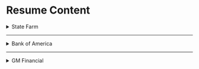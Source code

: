 # Resume Content

<details>
  <summary>State Farm</summary>

* Backend: Develop, test, deploy, and maintain business-critical RESTful APIs using Java & Spring Boot framework that serves data and handles 100,000+ requests to our insurance policy platform, to prevent millions in monetary loss.

* Integration Layer: Design and implement a microservice integration layer utilizing Java & Spring Boot to abstract components between our core application and outbound calls to high-impact business data, which help calculate insurance rates.

* DevOps: Optimize software release efficiency up to 50% by creating CI/CD pipelines that automatically build, scan, test, and deploy software, which improves time-to-market.

* Chaos Engineering: Reduce web service unplanned downtime by implementing Chaos Engineering tools to determine potential failure points, which saves time and costs.

* Automation: Perform BDD using Agile methodology by writing automated E2E UI tests in CodeceptJS and Gherkin to quickly and effectively validate business scenarios.

* Quality: Provide guidance and leadership to implement best practices and tools for optimizing team productivity, spearhead document creation of solution architecture, and create dashboards & reports for management.

    * Java, Spring Boot, PolicyCenter, Maven, Postgres, JUnit, Git
    * Gitlab CI/CD, Jenkins, Karate Tests

---

### List of involvements:
1. Inflation Index
2. Consumer Reports
3. CI/CD Pipeline
4. Chaos Engineering
5. Automation Testing
6. Logging Framework & Best Practices

### What do these products do?
1. Inflation Index is a REST service which gets the inflated Coverage amount. That amount usually increases over time due to inflation.
2. Consumer Reports is an Integration layer and REST service which orders business-critical consumer reports.
3. CI/CD pipeline is how we integrate and deploy our code into various environments.
4. Chaos engineering tools are used to perform experiments on the system in order to adapt and build confidence to unexpected conditions.
5. Automation testing is used to automated workflows in our application with randomly generated data, so we can validate business scenarios.
6. Best practices and team improvements.

### Why is it needed?
1. Inflation Index is needed during the Renter's insurance quote process to retrieve the correct coverage amount, based on date. As a business, we don't want that amount to be static, otherwise it will lose value over time.
2. Consumer Reports are needed during the Renter's insurance quote process to see if the customer has any consumer report (auto, property, policy) history tied to their name. This is one determining factor in how their rates will be calculated.
3. CI/CD is needed because it automates the build and deploy process so that we don't have to manually do it each time. It also has checks in place, so we know we are deploying good code.
4. Chaos Engineering helps find unexpected failures before they become system outages. Since many systems are loosly coupled and follow microservice architecture, integrating them is difficult.
5. Automation testing is needed so that we don't have to manually view various workflows to see if they are passing. Instead, we can create a test that automatically flows through the user interface with generated data, so we can quickly validate scenarios. BDD helps the team work by collaborating with the team before development begins. We look at the requirements and plan out an expected automation test for the scenario. Then we develop the feature code from there. E2E testing is the process of testing an applications workflow from start to finish.
6. Best practices help ensure that our team is modernized and reaching its maximum potential.

### How do they work at a high level?
1. Inflation Index is written in Java and uses Spring Boot framework. We have 2 operations, one GET and one POST. 
    - The GET operation gets the inflation index based on the date given, which is passed in via query string parameters. Using JDBC (java database connectivity), we do a SQL query on a Postgres DB to get the inflation amount. 
    - The POST operation gets the inflation index based on the current date and a prior date, which is passed in via request body. A comparision between the two values is done, and the higher amount is returned.
2. Consumer Reports is written in Java and uses Spring Boot framework. We have two integration layers which take calls from PolicyCenter and fetches data from a downstream service. This integration layer is useful so that the data from downstream and upstream are abstracted. This helps with testablility & deployments as they can be tested & deployed independently. This is a micro service architecture.
    - Both layers, are Spring Boot projects with two POST operations. They both take in a request body which is sent from the upstream service, which is then processed and passed to a downstream service. Then the response goes the opposite direction. The downstream service is more of a black box, as we also do work on the upstream system.
3. CI Pipeline is created when developers push code into the repository. CD Pipeline is created when code is merged into main/master branch.
    - Below are details for each step. Old CD pipeline took 30 minutes, and I reduced to to 15 minutes by
    - Removing redundancy (steps and jobs), performing a shallow clone instead of a full clone (which basically just clones the changes you made rather than all of the commit history), reduce mutation testing time by implementing incremental mutation analysis that only checks for new code, running stages in parallel/asyncronously instead of step-by-step, & caching data of dependencies instead of downloading them each time.
4. Chaos Engineering for Spring Boot is a dependency that adds Spring Boot Actuator endpoints to your application. All you have to do is hit these endpoints at runtime to run assaults. The three main assaults are latency, exception, and appkiller. Latency adds a specified amount of latency to a request, so you can see how your service responds (i.e will it timeout). Exception assaults determine what happens incase of specified exceptions (i.e what happens if a database connection is down and throws an exception). AppKiller assaults shut down the application to see how it responds (i.e will it startup again).
5. We use a framework called CodeceptJS to write scenarios in Gherkin language, an easy to read language for everyone, to perform end to end user interface tests that automatically flow through a workflow to validate business scenarios.
6. Created documentation for our web services as well as other solutions. Implemented best practices for commit messages, semantic versioning, dependency updater, code formatting, logging framework (using SLF4J to log not only a message, but also metadata related to input parameters), team dashboards and metrics, etc. These dashboards identified the health of our services and downstream services and alerted us if they are down.

---

### OLD CI/CD Time:
#### CI:
- Maven Verify (Build, Compile, Unit & Mutation Tests, Code Coverage Report) 
    - 9 minutes
- Dependency Scan to check for vulternabilities with dependencies
    - 1 minute
- Static Scan to check source code for security vulnerabilities
    - 6 minutes
- Semantic versioning to increment our version number
    - 30 seconds
* Total time is 15 minutes
#### CD:
- Maven Verify (Build, Compile, Unit & Mutation Tests, Code Coverage Report) 
    - 9 minutes
- Dependency Scan to check for vulternabilities with dependencies
    - 1 minute
- Static Scan to check source code for security vulnerabilities
    - 6 minutes
- Deploy to various environments
    - 8 minutes
- Karate Integration tests
    - 3 minutes
- Upload EOT
    - 30 seconds
* There are more steps but total time is 30 minutes.

### NEW CI/CD Time:
#### CI:
- Maven Verify (Build, Compile, Unit & Mutation Tests, Code Coverage Report) 
    - 8 minutes
- Dependency Scan to check for vulternabilities with dependencies
    - 1 minute
- Static Scan to check source code for security vulnerabilities
    - 6 minutes
- Semantic versioning to increment our version number
    - 30 seconds
* Total time is 15 minutes
#### CD:
- Deploy to various environments
    - 8 minutes
- Karate Integration tests
    - 3 minutes
- Upload EOT
    - 30 seconds

---

### Renters Metrics for 2020 (yearly):
    Number of Applications: 2 million (70,000 in Ohio)
    Number of Quotes:       3.5 million (100,000 in Ohio)
    Number of Policies:     3.8 million (170,00 in Ohio)

</details>

---

<details>
  <summary>Bank of America</summary>

* Frontend: Develop a frontend web application written in TypeScript, which manages customer banking appointments and 20,000+ associate schedules.

* Troubleshooting: Collaborate with stakeholders and product teams to implement business requirements and resolve technical defects and bugs.

* Metrics: Perform analysis on internal hiring data and create weekly reports for senior management to build teams based on skillsets and experience.

    * JavaScript, CSS, HTML, SVN, MVC Architecture

---

### List of involvements:
1. Banking By Appointment
2. Defects
3. Reporting

### What do these products do?
1. Banking By Appointment was our web application under the Financial Technology Center. It is a modular administrative application for associates to manage banking appointments and schedules.
2. Fix defects and bugs that we missed during development.
3. Create metrics and reports for FTC hiring.

### Why is it needed?
1. Banking By Appointment is needed in each financial center to manage associates and customer relationships. It is used by over 20,000 associates throughout 4,600 financial centers.
2. Fix bugs so that the system works as expected.
3. Management needed a way to view hiring based on skills and job roles.
### How do they work at a high level?
1. There are 3 tabs on the application. It can be consumed by other modules, as a widget for other applications. 1st tab shows customer appointments for that day. It is a table with rows that show customers assigned to associates. 2nd tab shows upcoming appointments in the same format (for future days). 3rd tab shows appointments and walk-ins for that day. It is an overview page. The application code is written with Typescript, LESS, and Handlebars. Typescript is an extension of Javascript that adds syntax checks, auto-complete, etc. LESS is CSS but adds variables and functions. Handlebars allows expressions into your HTML so you can add javascript easily. It follows model-view-controller architecture. Model handles data, View displays the data, Controller controls flow and updates the View.
2. Get a defect from the test team. Work with them to understand the problem. Potentially speak with stakeholders to see the desired result. Then debug the issue and push the fix.
3. I would create weekly reports and do analytics on hiring data to present to management. They would use these reports to hire developers on their teams. The data came from Microsoft Access database, and I would import it and filter based on various roles.

</details>

---

<details>
  <summary>GM Financial</summary>

* ETL: Build data mapping transformations using ETL tools to extract, transform, and load data for various data warehouse projects.

* Database: Execute SQL search queries to filter data subsets needed for staging and transformation.

* Monitoring: Schedule, monitor, and configure automatic failure notifications for 700+ ETL workflows in production.

    * Informatica PowerCenter, ETL, Data Warehouse, SQL

---

### List of involvements:
1. ETL Project
2. Database
3. Monitor

### What do these products do?
1. Extract, transform, and load data between a source and target destination.
2. Write database queries to fetch and filter data.
3. Monitor workflows in production.

### Why is it needed?
1. Maybe to convert data, or to change data formats.
2. So you have the correct subset of data to transform.
3. To make sure workflows are running smoothly.

### How do they work at a high level?
1. In Informatica Powercenter, you have a source data table with a certain type of data. You then perform some type of operation on it depending on the need. This might be formatting dates, or changing data types. Then you export it to a new target source which could be a different database. Extract data from a desired subset of data, transform/convert data, create mappings from source to target tables, and load the result data into the target database.
2. Connect to a database or number of databases and write queries to filter them depending on the requirement.
3. Informatica Monitoring tool monitors CPU and memory & run-time stats of: workflows, SQL services, data objects, etc. Scheduling is a tool to make certain workflows run at a certain time. For example, maybe a source table has data that gets updated everyday, in order for the target data to be updated, the workflow needs to run. Monitoring tool looks at statistics of workflows to see if they are working properly. Failure notifications can be set up for each job, and if a failure occurs the team will get notified.

---

</details>

